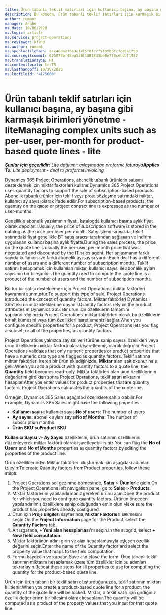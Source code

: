 ```yaml
---
title: Ürün tabanlı teklif satırları için kullanıcı başına, ay başına gibi karmaşık birimleri yönetme - lite
description: Bu konuda, ürün tabanlı teklif satırları için karmaşık birimleri yönetme hakkında bilgiler sağlanmaktadır.
author: rumant
manager: Annbe
ms.date: 10/06/2020
ms.topic: article
ms.service: project-operations
ms.reviewer: kfend
ms.author: rumant
ms.openlocfilehash: 2ee46da2f663ef4f5f8fc7f9f89b6fcfd09a1798
ms.sourcegitcommit: 625878bf48ea530f3381843be0e778cebbbf1922
ms.translationtype: HT
ms.contentlocale: tr-TR
ms.lasthandoff: 10/30/2020
ms.locfileid: "4175600"
---
```

# <a name="managing-complex-units-such-as-per-user-per-month-for-product-based-quote-lines---lite"></a><span data-ttu-id="f8d03-103">Ürün tabanlı teklif satırları için kullanıcı başına, ay başına gibi karmaşık birimleri yönetme - lite</span><span class="sxs-lookup"><span data-stu-id="f8d03-103">Managing complex units such as per-user, per-month for product-based quote lines - lite</span></span>

<span data-ttu-id="f8d03-104">_**Şunlar için geçerlidir:** Lite dağıtımı: anlaşmadan proforma faturaya_</span><span class="sxs-lookup"><span data-stu-id="f8d03-104">_**Applies To:** Lite deployment - deal to proforma invoicing_</span></span>

<span data-ttu-id="f8d03-105">Dynamics 365 Project Operations, abonelik tabanlı ürünlerin satışını desteklemek için miktar faktörleri kullanır.</span><span class="sxs-lookup"><span data-stu-id="f8d03-105">Dynamics 365 Project Operations uses quantity factors to support the sale of subscription-based products.</span></span> <span data-ttu-id="f8d03-106">Abonelik tabanlı ürünler için teklif veya proje sözleşme satırındaki miktar, kullanıcı ay sayısı olarak ifade edilir.</span><span class="sxs-lookup"><span data-stu-id="f8d03-106">For subscription-based products, the quantity on the quote or project contract line is expressed as the number of user-months.</span></span>

<span data-ttu-id="f8d03-107">Genellikle abonelik yazılımının fiyatı, katalogda kullanıcı başına aylık fiyat olarak depolanır.</span><span class="sxs-lookup"><span data-stu-id="f8d03-107">Usually, the price of subscription software is stored in the catalog as the price per user per month.</span></span> <span data-ttu-id="f8d03-108">Satış işlemi sırasında, teklif satırındaki fiyat genellikle BT satış aracısı tarafından sağlanan ve indirim uygulanan kullanıcı başına aylık fiyattır.</span><span class="sxs-lookup"><span data-stu-id="f8d03-108">During the sales process, the price on the quote line is usually the per-user, per-month price that was negotiated and discounted by the IT sales agent.</span></span> <span data-ttu-id="f8d03-109">Her anlaşmanın farklı sayıda kullanıcısı ve farklı abonelik ayı sayısı vardır.</span><span class="sxs-lookup"><span data-stu-id="f8d03-109">Each deal has a different number of users and a different number of subscription months.</span></span> <span data-ttu-id="f8d03-110">Teklif satırını hesaplamak için kullanılan miktar, kullanıcı sayısı ile abonelik ayları sayısının bir bileşimidir.</span><span class="sxs-lookup"><span data-stu-id="f8d03-110">The quantity used to compute the quote line is a product of the number of users and the number of subscription months.</span></span>

<span data-ttu-id="f8d03-111">Bu tür bir satışı desteklemek için Project Operations, miktar faktörleri kavramını sunmuştur.</span><span class="sxs-lookup"><span data-stu-id="f8d03-111">To support this type of sale, Project Operations introduced the concept of quantity factors.</span></span> <span data-ttu-id="f8d03-112">Miktar faktörleri Dynamics 365'teki ürün özniteliklerine dayanır.</span><span class="sxs-lookup"><span data-stu-id="f8d03-112">Quantity factors rely on the product attributes in Dynamics 365.</span></span> <span data-ttu-id="f8d03-113">Bir ürün için özelliklerin tamamını yapılandırdığınızda Project Operations, miktar faktörleri olarak bu özelliklerin bir alt kümesini veya tüm özellikleri işaretlemenizi sağlar.</span><span class="sxs-lookup"><span data-stu-id="f8d03-113">When you configure specific properties for a product, Project Operations lets you flag a subset, or all of the properties, as quantity factors.</span></span>

<span data-ttu-id="f8d03-114">Project Operations yalnızca sayısal veri türüne sahip sayısal özellikleri veya ürün özelliklerini miktar faktörü olarak işaretlenmiş olarak doğrular.</span><span class="sxs-lookup"><span data-stu-id="f8d03-114">Project Operations validates that only numeric properties or product properties that have a numeric data type are flagged as quantity factors.</span></span> <span data-ttu-id="f8d03-115">Teklif satırına miktar faktörleri içeren bir ürün eklediğinizde, **Miktar** alanı salt okunur hale gelir.</span><span class="sxs-lookup"><span data-stu-id="f8d03-115">When you add a product with quantity factors to a quote line, the **Quantity** field becomes read-only.</span></span> <span data-ttu-id="f8d03-116">Miktar faktörleri olan ürün özelliklerinin değerlerini girdikten sonra Project Operations, teklif satırı miktarını hesaplar.</span><span class="sxs-lookup"><span data-stu-id="f8d03-116">After you enter values for product properties that are quantity factors, Project Operations calculates the quantity of the quote line.</span></span>

<span data-ttu-id="f8d03-117">Örneğin, Dynamics 365 Sales aşağıdaki özelliklere sahip olabilir:</span><span class="sxs-lookup"><span data-stu-id="f8d03-117">For example, Dynamics 365 Sales might have the following properties:</span></span>

- <span data-ttu-id="f8d03-118">**Kullanıcı sayısı**: kullanıcı sayısı</span><span class="sxs-lookup"><span data-stu-id="f8d03-118">**No of users**: The number of users</span></span>
- <span data-ttu-id="f8d03-119">**Ay sayısı**: abonelik ayları sayısı</span><span class="sxs-lookup"><span data-stu-id="f8d03-119">**No of Months**: The number of subscription months</span></span>
- <span data-ttu-id="f8d03-120">**Ürün SKU'su**</span><span class="sxs-lookup"><span data-stu-id="f8d03-120">**Product SKU**</span></span>

<span data-ttu-id="f8d03-121">**Kullanıcı Sayısı** ve **Ay Sayısı** özelliklerini, ürün satırının özelliklerini düzenleyerek miktar faktörü olarak işaretleyebilirsiniz.</span><span class="sxs-lookup"><span data-stu-id="f8d03-121">You can flag the **No of Users** and **No of Months** properties as quantity factors by editing the properties of the product line.</span></span>

<span data-ttu-id="f8d03-122">Ürün özelliklerinden Miktar faktörleri oluşturmak için aşağıdaki adımları izleyin:</span><span class="sxs-lookup"><span data-stu-id="f8d03-122">To create Quantity factors from Product properties, follow these steps:</span></span>

1. <span data-ttu-id="f8d03-123">Project Operations sol gezinme bölmesinde, **Satış** > **Ürünler**'e gidin.</span><span class="sxs-lookup"><span data-stu-id="f8d03-123">On the Project Operations left navigation pane, go to **Sales** > **Products**.</span></span>
2. <span data-ttu-id="f8d03-124">Miktar faktörlerini yapılandırmanız gereken ürünü açın.</span><span class="sxs-lookup"><span data-stu-id="f8d03-124">Open the product for which you need to configure quantity factors.</span></span> <span data-ttu-id="f8d03-125">Ürünün önceden yapılandırılmış özelliklere sahip olduğundan emin olun.</span><span class="sxs-lookup"><span data-stu-id="f8d03-125">Make sure the product has properties already configured.</span></span>
3. <span data-ttu-id="f8d03-126">Ürün için **Proje Bilgileri** sayfasında, **Miktar Faktörleri** sekmesini seçin.</span><span class="sxs-lookup"><span data-stu-id="f8d03-126">On the **Project Information** page for the Product, select the **Quantity Factors** tab.</span></span>
4. <span data-ttu-id="f8d03-127">Alt ızgarada, **+ Yeni alan hesaplaması**'nı seçin.</span><span class="sxs-lookup"><span data-stu-id="f8d03-127">In the subgrid, select **+ New field computation**.</span></span>
5. <span data-ttu-id="f8d03-128">Miktar faktörünün adını girin ve alan hesaplamasıyla eşleşen özellik değerini seçin.</span><span class="sxs-lookup"><span data-stu-id="f8d03-128">Enter the name of the Quantity factor and select the property value that maps to the field computation.</span></span>
6. <span data-ttu-id="f8d03-129">Formu kaydedin ve kapatın.</span><span class="sxs-lookup"><span data-stu-id="f8d03-129">Save and close the form.</span></span> <span data-ttu-id="f8d03-130">Ürün tabanlı teklif satırının miktarını hesaplamak üzere tüm özellikler için bu adımları tekrarlayın.</span><span class="sxs-lookup"><span data-stu-id="f8d03-130">Repeat these steps for all properties to use for computing the quantity for the product-based quote line.</span></span>

<span data-ttu-id="f8d03-131">Ürün için ürün tabanlı bir teklif satırı oluşturduğunuzda, teklif satırının miktarı kilitlenir.</span><span class="sxs-lookup"><span data-stu-id="f8d03-131">When you create a product-based quote line for a product, the quantity of the quote line will be locked.</span></span> <span data-ttu-id="f8d03-132">Miktar, o teklif satırı için girdiğiniz özellik değerlerinin bir bileşimi olarak hesaplanır.</span><span class="sxs-lookup"><span data-stu-id="f8d03-132">The quantity will be computed as a product of the property values that you input for that quote line.</span></span>
